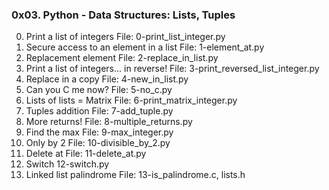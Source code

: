 ### 0x03. Python - Data Structures: Lists, Tuples ###
0. Print a list of integers
   File: 0-print_list_integer.py
1. Secure access to an element in a list
   File: 1-element_at.py
2. Replacement element
   File: 2-replace_in_list.py
3. Print a list of integers... in reverse!
   File: 3-print_reversed_list_integer.py
4. Replace in a copy
   File: 4-new_in_list.py
5. Can you C me now?
   File: 5-no_c.py
6. Lists of lists = Matrix
   File: 6-print_matrix_integer.py
7. Tuples addition
   File: 7-add_tuple.py
8. More returns!
   File: 8-multiple_returns.py
9. Find the max
   File: 9-max_integer.py
10. Only by 2
    File: 10-divisible_by_2.py
11. Delete at
    File: 11-delete_at.py
12. Switch
    12-switch.py
13. Linked list palindrome
    File: 13-is_palindrome.c, lists.h